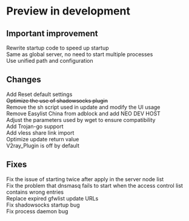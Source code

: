 # Preview in development

## Important improvement
Rewrite startup code to speed up startup  
Same as global server, no need to start multiple processes  
Use unified path and configuration  

## Changes
Add Reset default settings  
~~Optimize the use of shadowsocks plugin~~  
Remove the sh script used in update and modify the UI usage  
Remove Easylist China from adblock and add NEO DEV HOST  
Adjust the parameters used by wget to ensure compatibility  
Add Trojan-go support  
Add vless share link import  
Optimize update return value  
V2ray_Plugin is off by default  

## Fixes
Fix the issue of starting twice after apply in the server node list  
Fix the problem that dnsmasq fails to start when the access control list contains wrong entries  
Replace expired gfwlist update URLs  
Fix shadowsocks startup bug  
Fix process daemon bug  